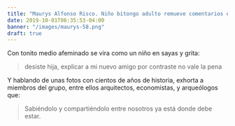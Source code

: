 ```yaml
---
title: "Maurys Alfonso Risco. Niño bitongo adulto remueve comentarios en Facebook por capricho..."
date: 2019-10-01T06:35:53-04:00
banner: "/images/maurys-58.png"
draft: true
---
```


Con tonito medio afeminado se vira como un niño en sayas y grita:

<blockquote>
desiste hija, explicar a mi nuevo amigo por contraste no vale la pena
</blockquote>

Y hablando de unas fotos con cientos de años de historia, exhorta a miembros del grupo, entre ellos arquitectos, economistas, y arqueólogos que:

<blockquote>
 Sabiéndolo y compartiéndolo entre nosotros ya está donde debe estar.</blockquote>



